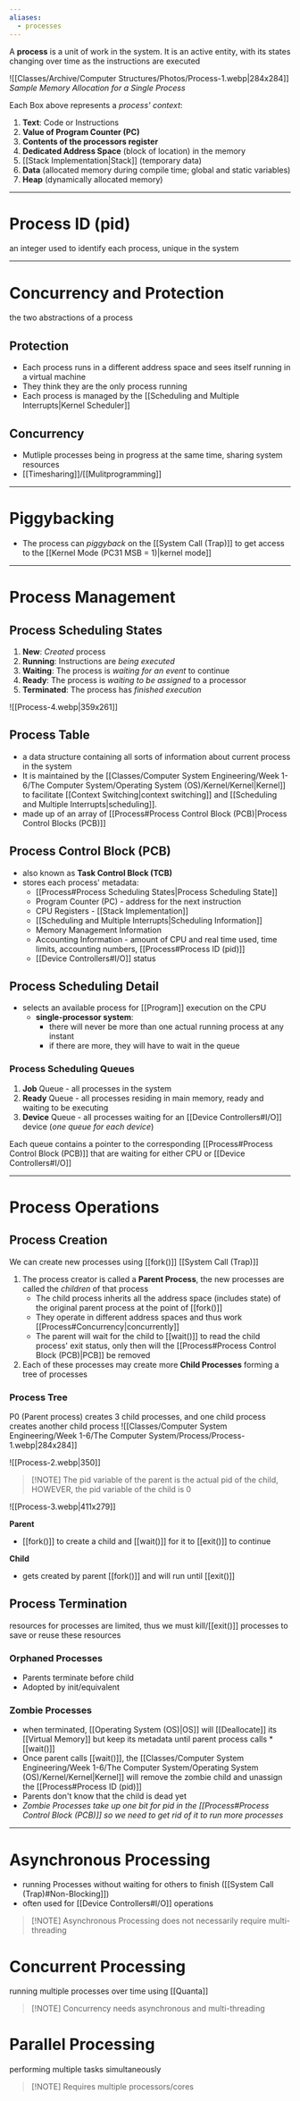```yaml
---
aliases:
  - processes
---
```

A **process** is a unit of work in the system. It is an active entity, with its states changing over time as the instructions are executed

![[Classes/Archive/Computer Structures/Photos/Process-1.webp|284x284]]
*Sample Memory Allocation for a Single Process* 

Each Box above represents a *process' context*:
1. **Text**: Code or Instructions
2. **Value of Program Counter (PC)**
3. **Contents of the processors register**
4. **Dedicated Address Space** (block of location) in the memory
5. [[Stack Implementation|Stack]] (temporary data)
6. **Data** (allocated memory during compile time; global and static variables)
7. **Heap** (dynamically allocated memory)
___
# Process ID (pid)
an integer used to identify each process, unique in the system

___
# Concurrency and Protection
the two abstractions of a process

## Protection
- Each process runs in a different address space and sees itself running in a virtual machine
- They think they are the only process running
- Each process is managed by the [[Scheduling and Multiple Interrupts|Kernel Scheduler]] 

## Concurrency
- Mutliple processes being in progress at the same time, sharing system resources
- [[Timesharing]]/[[Mulitprogramming]]

___
# Piggybacking
- The process can *piggyback* on the [[System Call (Trap)]] to get access to the [[Kernel Mode (PC31 MSB = 1)|kernel mode]]

___
# Process Management
## Process Scheduling States
1. **New**: *Created* process
2. **Running**: Instructions are *being executed*
3. **Waiting**: The process is *waiting for an event* to continue
4. **Ready**: The process is *waiting to be assigned* to a processor
5. **Terminated**: The process has *finished execution*

![[Process-4.webp|359x261]]

## Process Table
- a data structure containing all sorts of information about current process in the system
- It is maintained by the [[Classes/Computer System Engineering/Week 1-6/The Computer System/Operating System (OS)/Kernel/Kernel|Kernel]] to facilitate [[Context Switching|context switching]] and [[Scheduling and Multiple Interrupts|scheduling]].
- made up of an array of [[Process#Process Control Block (PCB)|Process Control Blocks (PCB)]]  


## Process Control Block (PCB)
- also known as **Task Control Block (TCB)**
- stores each process' metadata:
	- [[Process#Process Scheduling States|Process Scheduling State]]
	-  Program Counter (PC) - address for the next instruction
	- CPU Registers - [[Stack Implementation]]
	- [[Scheduling and Multiple Interrupts|Scheduling Information]]
	- Memory Management Information
	- Accounting Information - amount of CPU and real time used, time limits, accounting numbers, [[Process#Process ID (pid)]] 
	- [[Device Controllers#I/O]] status

## Process Scheduling Detail
- selects an available process for [[Program]] execution on the CPU
	- **single-processor system**: 
		- there will never be more than one actual running process at any instant
		- if there are more, they will have to wait in the queue

### Process Scheduling Queues
1. **Job** Queue - all processes in the system
2. **Ready** Queue - all processes residing in main memory, ready and waiting to be executing
3. **Device** Queue - all processes waiting for an [[Device Controllers#I/O]] device (*one queue for each device*)

Each queue contains a pointer to the corresponding [[Process#Process Control Block (PCB)]] that are waiting for either CPU or [[Device Controllers#I/O]] 
___
# Process Operations
## Process Creation
We can create new processes using [[fork()]] [[System Call (Trap)]] 
1. The process creator is called a **Parent Process**, the new processes are called the *children* of that process
	- The child process inherits all the address space (includes state) of the original parent process at the point of [[fork()]]
	- They operate in different address spaces and thus work [[Process#Concurrency|concurrently]]
	- The parent will wait for the child to [[wait()]] to read the child process' exit status, only then will the [[Process#Process Control Block (PCB)|PCB]] be removed
2. Each of these processes may create more **Child Processes** forming a tree of processes

### Process Tree
P0 (Parent process) creates 3 child processes, and one child process creates another child process
![[Classes/Computer System Engineering/Week 1-6/The Computer System/Process/Process-1.webp|284x284]]


![[Process-2.webp|350]]

> [!NOTE] The pid variable of the parent is the actual pid of the child, HOWEVER, the pid variable of the child is 0


![[Process-3.webp|411x279]]

**Parent**
- [[fork()]] to create a child and [[wait()]] for it to [[exit()]] to continue

**Child**
- gets created by parent [[fork()]] and will run until [[exit()]]

## Process Termination
resources for processes are limited, thus we must kill/[[exit()]] processes to save or reuse these resources

### Orphaned Processes
- Parents terminate before child
- Adopted by init/equivalent

### Zombie Processes
- when terminated, [[Operating System (OS)|OS]] will [[Deallocate]] its [[Virtual Memory]] but keep its metadata until parent process calls *[[wait()]]
- Once parent calls [[wait()]], the [[Classes/Computer System Engineering/Week 1-6/The Computer System/Operating System (OS)/Kernel/Kernel|Kernel]] will remove the zombie child and unassign the [[Process#Process ID (pid)]]
- Parents don't know that the child is dead yet
- *Zombie Processes take up one bit for pid in the [[Process#Process Control Block (PCB)]] so we need to get rid of it to run more processes* 

___
# Asynchronous Processing
- running Processes without waiting for others to finish ([[System Call (Trap)#Non-Blocking]])
- often used for [[Device Controllers#I/O]] operations
>[!NOTE] Asynchronous Processing does not necessarily require multi-threading


# Concurrent Processing
running multiple processes over time using [[Quanta]]
> [!NOTE] Concurrency needs asynchronous and multi-threading


# Parallel Processing
performing multiple tasks simultaneously 
>[!NOTE] Requires multiple processors/cores
